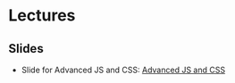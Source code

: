 # Lectures

## Slides

- Slide for Advanced JS and CSS: [Advanced JS and CSS](http://slides.com/amanpreetsingh/advanced-javascript-css-architecture-good-practices)
